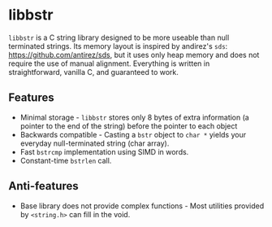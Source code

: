 # libbstr

`libbstr` is a C string library designed to be more useable than null terminated strings. Its memory layout is inspired by andirez's `sds`: https://github.com/antirez/sds, but it uses only heap memory and does not require the use of manual alignment. Everything is written in straightforward, vanilla C, and guaranteed to work.

## Features
 * Minimal storage - `libbstr` stores only 8 bytes of extra information (a pointer to the end of the string) before the pointer to each object
 * Backwards compatible - Casting a `bstr` object to `char *` yields your everyday null-terminated string (char array).
 * Fast `bstrcmp` implementation using SIMD in words.
 * Constant-time `bstrlen` call.

## Anti-features
 * Base library does not provide complex functions - Most utilities provided by `<string.h>` can fill in the void.
